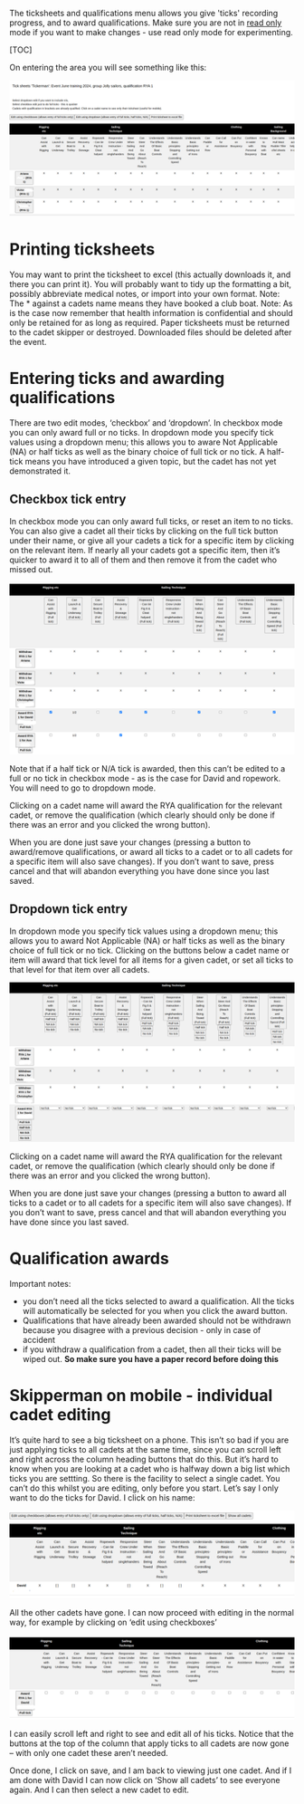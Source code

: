 The ticksheets and qualifications menu allows you give 'ticks' recording progress, and to award qualifications. Make sure you are not in [read only](main-menu#read-only) mode if you want to make changes - use read only mode for experimenting.

[TOC]


On entering the area you will see something like this:

![ticksheet_entry1.png](/static/ticksheet_entry1.png)

# Printing ticksheets

You may want to print the ticksheet to excel (this actually downloads it, and there you can print it). You will probably want to tidy up the formatting a bit, possibly abbreviate medical notes, or import into your own format. Note: The * against a cadets name means they have booked a club boat. Note: As is the case now remember that health information is confidential and should only be retained for as long as required. Paper ticksheets must be returned to the cadet skipper or destroyed. Downloaded files should be deleted after the event.

# Entering ticks and awarding qualifications

There are two edit modes, ‘checkbox’ and ‘dropdown’. In checkbox mode you can only award full or no ticks. In dropdown mode you specify tick values using a dropdown menu; this allows you to aware Not Applicable (NA) or half ticks as well as the binary choice of full tick or no tick. A half-tick means you have introduced a given topic, but the cadet has not yet demonstrated it.

## Checkbox tick entry

In checkbox mode you can only award full ticks, or reset an item to no ticks. You can also give a cadet all their ticks by clicking on the full tick button under their name, or give all your cadets a tick for a specific item by clicking on the relevant item. If nearly all your cadets got a specific item, then it’s quicker to award it to all of them and then remove it from the cadet who missed out.

![ticksheet_entry_SI_1.png](/static/ticksheet_entry_SI_1.png)

Note that if a half tick or N/A tick is awarded, then this can’t be edited to a full or no tick in checkbox mode - as is the case for David and ropework. You will need to go to dropdown mode. 

Clicking on a cadet name will award the RYA qualification for the relevant cadet, or remove the qualification (which clearly should only be done if there was an error and you clicked the wrong button). 

When you are done just save your changes (pressing a button to award/remove qualifications, or award all ticks to a cadet or to all cadets for a specific item will also save changes). If you don’t want to save, press cancel and that will abandon everything you have done since you last saved.


## Dropdown tick entry

In dropdown mode you specify tick values using a dropdown menu; this allows you to award Not Applicable (NA) or half ticks as well as the binary choice of full tick or no tick. Clicking on the buttons below a cadet name or item will award that tick level for all items for a given cadet, or set all ticks to that level for that item over all cadets. 

![ticksheet_entry_SI2.png](\static\ticksheet_entry_SI2.png)

Clicking on a cadet name will award the RYA qualification for the relevant cadet, or remove the qualification (which clearly should only be done if there was an error and you clicked the wrong button). 

When you are done just save your changes (pressing a button to award all ticks to a cadet or to all cadets for a specific item will also save changes). If you don’t want to save, press cancel and that will abandon everything you have done since you last saved.

# Qualification awards

Important notes:

- you don’t need all the ticks selected to award a qualification. All the ticks will automatically be selected for you when you click the award button.
- Qualifications that have already been awarded should not be withdrawn because you disagree with a previous decision - only in case of accident
- if you withdraw a qualification from a cadet, then all their ticks will be wiped out. **So make sure you have a paper record before doing this**


# Skipperman on mobile - individual cadet editing

It’s quite hard to see a big ticksheet on a phone. This isn’t so bad if you are just applying ticks to all cadets at the same time, since you can scroll left and right across the column heading buttons that do this. But it’s hard to know when you are looking at a cadet who is halfway down a big list which ticks you are settting. So there is the facility to select a single cadet. You can’t do this whilst you are editing, only before you start. Let’s say I only want to do the ticks for David. I click on his name:

![ticksheet_entry4.png](/static/ticksheet_entry4.png)

All the other cadets have gone. I can now proceed with editing in the normal way, for example by clicking on ‘edit using checkboxes’

![ticksheet_entry_SI3.png](/static/ticksheet_entry_SI3.png)

I can easily scroll left and right to see and edit all of his ticks. Notice that the buttons at the top of the column that apply ticks to all cadets are now gone – with only one cadet these aren’t needed. 

Once done, I click on save, and I am back to viewing just one cadet. And if I am done with David I can now click on ‘Show all cadets’ to see everyone again. And I can then select a new cadet to edit.
